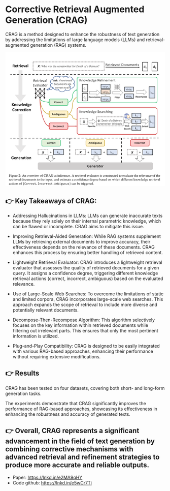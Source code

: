 # Corrective Retrieval Augmented Generation (CRAG)

CRAG is a method designed to enhance the robustness of text generation by addressing the limitations of large language models (LLMs) and retrieval-augmented generation (RAG) systems.

![Corrective Retrieval Augmented Generation (CRAG)](images/CRAG.png)


## 👉 Key Takeaways of CRAG:

- Addressing Hallucinations in LLMs: 
LLMs can generate inaccurate texts because they rely solely on their internal parametric knowledge, which can be flawed or incomplete. CRAG aims to mitigate this issue.
 
- Improving Retrieval-Aided Generation:
While RAG systems supplement LLMs by retrieving external documents to improve accuracy, their effectiveness depends on the relevance of these documents. CRAG enhances this process by ensuring better handling of retrieved content.

- Lightweight Retrieval Evaluator:
CRAG introduces a lightweight retrieval evaluator that assesses the quality of retrieved documents for a given query. It assigns a confidence degree, triggering different knowledge retrieval actions (correct, incorrect, ambiguous) based on the evaluated relevance.

- Use of Large-Scale Web Searches:
To overcome the limitations of static and limited corpora, CRAG incorporates large-scale web searches. This approach expands the scope of retrieval to include more diverse and potentially relevant documents.

- Decompose-Then-Recompose Algorithm:
This algorithm selectively focuses on the key information within retrieved documents while filtering out irrelevant parts. This ensures that only the most pertinent information is utilized.

- Plug-and-Play Compatibility:
CRAG is designed to be easily integrated with various RAG-based approaches, enhancing their performance without requiring extensive modifications.


## 👉 Results

CRAG has been tested on four datasets, covering both short- and long-form generation tasks.

The experiments demonstrate that CRAG significantly improves the performance of RAG-based approaches, showcasing its effectiveness in enhancing the robustness and accuracy of generated texts.



## 👉 Overall, CRAG represents a significant advancement in the field of text generation by combining corrective mechanisms with advanced retrieval and refinement strategies to produce more accurate and reliable outputs.

- Paper: https://lnkd.in/e2MA9qHY
- Code github: https://lnkd.in/e5wCr7Ti

